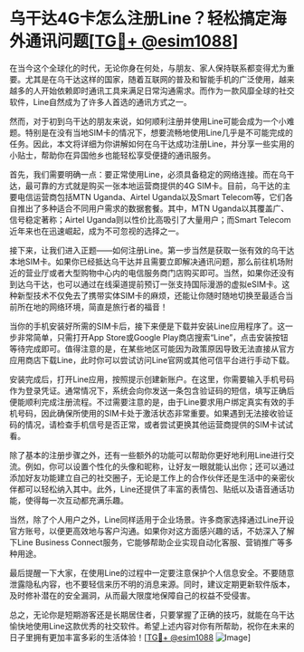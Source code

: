 # 乌干达4G卡怎么注册Line？轻松搞定海外通讯问题[[TG💪+ @esim1088](https://t.me/s/esim1088)]

在当今这个全球化的时代，无论你身在何处，与朋友、家人保持联系都变得尤为重要。尤其是在乌干达这样的国家，随着互联网的普及和智能手机的广泛使用，越来越多的人开始依赖即时通讯工具来满足日常沟通需求。而作为一款风靡全球的社交软件，Line自然成为了许多人首选的通讯方式之一。

然而，对于初到乌干达的朋友来说，如何顺利注册并使用Line可能会成为一个小难题。特别是在没有当地SIM卡的情况下，想要流畅地使用Line几乎是不可能完成的任务。因此，本文将详细为你讲解如何在乌干达成功注册Line，并分享一些实用的小贴士，帮助你在异国他乡也能轻松享受便捷的通讯服务。

首先，我们需要明确一点：要正常使用Line，必须具备稳定的网络连接。而在乌干达，最可靠的方式就是购买一张本地运营商提供的4G SIM卡。目前，乌干达的主要电信运营商包括MTN Uganda、Airtel Uganda以及Smart Telecom等，它们各自推出了多种适合不同用户需求的数据套餐。其中，MTN Uganda以其覆盖广、信号稳定著称；Airtel Uganda则以性价比高吸引了大量用户；而Smart Telecom近年来也在迅速崛起，成为不可忽视的选择之一。

接下来，让我们进入正题——如何注册Line。第一步当然是获取一张有效的乌干达本地SIM卡。如果你已经抵达乌干达并且需要立即解决通讯问题，那么前往机场附近的营业厅或者大型购物中心内的电信服务商门店购买即可。当然，如果你还没有到达乌干达，也可以通过在线渠道提前预订一张支持国际漫游的虚拟eSIM卡。这种新型技术不仅免去了携带实体SIM卡的麻烦，还能让你随时随地切换至最适合当前所在地的网络环境，简直是旅行者的福音！

当你的手机安装好所需的SIM卡后，接下来便是下载并安装Line应用程序了。这一步非常简单，只需打开App Store或Google Play商店搜索“Line”，点击安装按钮等待完成即可。值得注意的是，在某些地区可能因为政策原因导致无法直接从官方应用商店下载Line，此时你可以尝试访问Line官网或其他可信平台进行手动下载。

安装完成后，打开Line应用，按照提示创建新账户。在这里，你需要输入手机号码作为登录凭证。通常情况下，系统会向你发送一条包含验证码的短信，填写正确后便能顺利完成注册流程。不过需要注意的是，由于Line要求用户绑定真实有效的手机号码，因此确保所使用的SIM卡处于激活状态非常重要。如果遇到无法接收验证码的情况，请检查手机信号是否正常，或者尝试更换其他运营商提供的SIM卡试试看。

除了基本的注册步骤之外，还有一些额外的功能可以帮助你更好地利用Line进行交流。例如，你可以设置个性化的头像和昵称，让好友一眼就能认出你；还可以通过添加好友功能建立自己的社交圈子，无论是工作上的合作伙伴还是生活中的亲密伙伴都可以轻松纳入其中。此外，Line还提供了丰富的表情包、贴纸以及语音通话功能，使得每一次互动都充满乐趣。

当然，除了个人用户之外，Line同样适用于企业场景。许多商家选择通过Line开设官方账号，以便更高效地与客户沟通。如果你对这方面感兴趣的话，不妨深入了解下Line Business Connect服务，它能够帮助企业实现自动化客服、营销推广等多种用途。

最后提醒一下大家，在使用Line的过程中一定要注意保护个人信息安全。不要随意泄露隐私内容，也不要轻信来历不明的消息来源。同时，建议定期更新软件版本，及时修补潜在的安全漏洞，从而最大限度地保障自己的权益不受侵害。

总之，无论你是短期游客还是长期居住者，只要掌握了正确的技巧，就能在乌干达愉快地使用Line这款优秀的社交软件。希望上述内容对你有所帮助，祝你在未来的日子里拥有更加丰富多彩的生活体验！[[TG💪+ @esim1088](https://t.me/s/esim1088) ![Image](https://i.postimg.cc/4NQfJmqS/Snipaste-2025-05-13-00-14-12.png)]